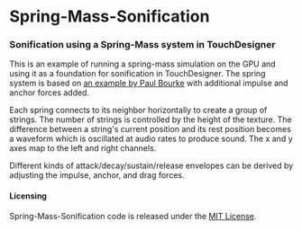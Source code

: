 # Spring-Mass-Sonification
### Sonification using a Spring-Mass system in TouchDesigner

This is an example of running a spring-mass simulation on the GPU and using it as a foundation for sonification in TouchDesigner. The spring system is based on [an example by Paul Bourke](http://paulbourke.net/miscellaneous/particle/) with additional impulse and anchor forces added.

Each spring connects to its neighbor horizontally to create a group of strings. The number of strings is controlled by the height of the texture. The difference between a string's current position and its rest position becomes a waveform which is oscillated at audio rates to produce sound. The x and y axes map to the left and right channels.

Different kinds of attack/decay/sustain/release envelopes can be derived by adjusting the impulse, anchor, and drag forces. 
 

#### Licensing
Spring-Mass-Sonification code is released under the [MIT License](https://github.com/kamindustries/Spring-Mass-Sonification/blob/master/LICENSE).